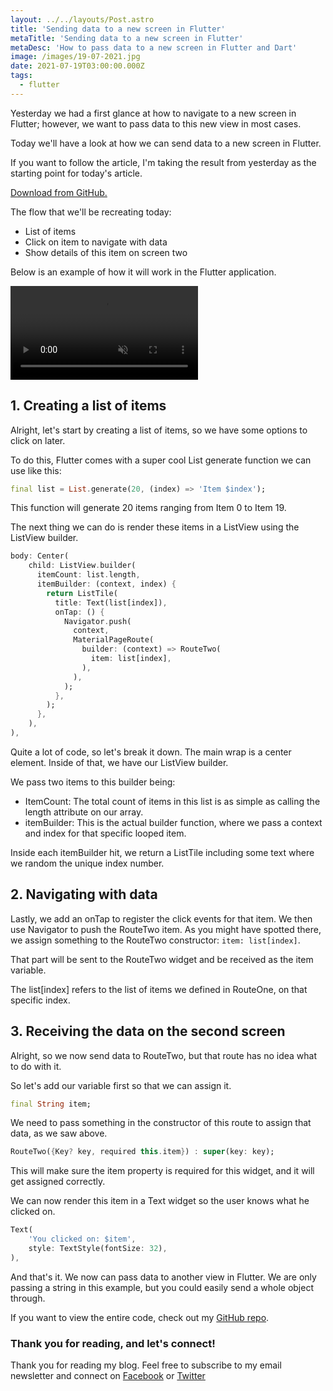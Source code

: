 ```yaml
---
layout: ../../layouts/Post.astro
title: 'Sending data to a new screen in Flutter'
metaTitle: 'Sending data to a new screen in Flutter'
metaDesc: 'How to pass data to a new screen in Flutter and Dart'
image: /images/19-07-2021.jpg
date: 2021-07-19T03:00:00.000Z
tags:
  - flutter
---
```


Yesterday we had a first glance at how to navigate to a new screen in Flutter; however, we want to pass data to this new view in most cases.

Today we'll have a look at how we can send data to a new screen in Flutter.

If you want to follow the article, I'm taking the result from yesterday as the starting point for today's article.

[Download from GitHub.](https://github.com/rebelchris/flutter/tree/routes)

The flow that we'll be recreating today:

- List of items
- Click on item to navigate with data
- Show details of this item on screen two

Below is an example of how it will work in the Flutter application.

<video autoplay loop muted playsinline>
  <source src="https://res.cloudinary.com/daily-dev-tips/video/upload/q_auto/data_ptrx5o.webm" type="video/webm" />
  <source src="https://res.cloudinary.com/daily-dev-tips/video/upload/q_auto/data_qvk1od.mp4" type="video/mp4" />
</video>

## 1. Creating a list of items

Alright, let's start by creating a list of items, so we have some options to click on later.

To do this, Flutter comes with a super cool List generate function we can use like this:

```dart
final list = List.generate(20, (index) => 'Item $index');
```

This function will generate 20 items ranging from Item 0 to Item 19.

The next thing we can do is render these items in a ListView using the ListView builder.

```dart
body: Center(
	child: ListView.builder(
	  itemCount: list.length,
	  itemBuilder: (context, index) {
	    return ListTile(
	      title: Text(list[index]),
	      onTap: () {
	        Navigator.push(
	          context,
	          MaterialPageRoute(
	            builder: (context) => RouteTwo(
	              item: list[index],
	            ),
	          ),
	        );
	      },
	    );
	  },
	),
),
```

Quite a lot of code, so let's break it down.
The main wrap is a center element. Inside of that, we have our ListView builder.

We pass two items to this builder being:

- ItemCount: The total count of items in this list is as simple as calling the length attribute on our array.
- itemBuilder: This is the actual builder function, where we pass a context and index for that specific looped item.

Inside each itemBuilder hit, we return a ListTile including some text where we random the unique index number.

## 2. Navigating with data

Lastly, we add an onTap to register the click events for that item.
We then use Navigator to push the RouteTwo item.
As you might have spotted there, we assign something to the RouteTwo constructor: `item: list[index]`.

That part will be sent to the RouteTwo widget and be received as the item variable.

The list[index] refers to the list of items we defined in RouteOne, on that specific index.

## 3. Receiving the data on the second screen

Alright, so we now send data to RouteTwo, but that route has no idea what to do with it.

So let's add our variable first so that we can assign it.

```dart
final String item;
```

We need to pass something in the constructor of this route to assign that data, as we saw above.

```dart
RouteTwo({Key? key, required this.item}) : super(key: key);
```

This will make sure the item property is required for this widget, and it will get assigned correctly.

We can now render this item in a Text widget so the user knows what he clicked on.

```dart
Text(
	'You clicked on: $item',
	style: TextStyle(fontSize: 32),
),
```

And that's it. We now can pass data to another view in Flutter.
We are only passing a string in this example, but you could easily send a whole object through.

If you want to view the entire code, check out my [GitHub repo](https://github.com/rebelchris/flutter/tree/route-data).

### Thank you for reading, and let's connect!

Thank you for reading my blog. Feel free to subscribe to my email newsletter and connect on [Facebook](https://www.facebook.com/DailyDevTipsBlog) or [Twitter](https://twitter.com/DailyDevTips1)
